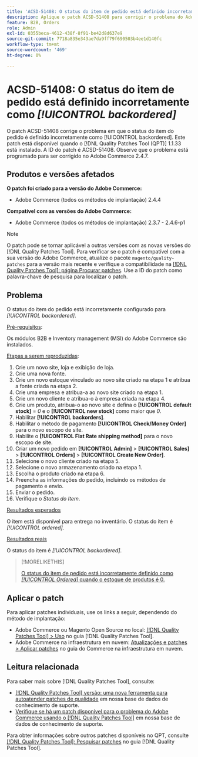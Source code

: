 ```yaml
---
title: 'ACSD-51408: O status do item de pedido está definido incorretamente como [!UICONTROL backordered]'
description: Aplique o patch ACSD-51408 para corrigir o problema do Adobe Commerce em que o status do item do pedido está incorretamente definido como [!UICONTROL backordered].
feature: B2B, Orders
role: Admin
exl-id: 0355beca-4612-438f-8f91-be42d8d637e9
source-git-commit: 7718a835e343ae7da9ff79f690503b4ee1d140fc
workflow-type: tm+mt
source-wordcount: '469'
ht-degree: 0%

---
```


# ACSD-51408: O status do item de pedido está definido incorretamente como *[!UICONTROL backordered]*

O patch ACSD-51408 corrige o problema em que o status do item do pedido é definido incorretamente como [!UICONTROL backordered]. Este patch está disponível quando o [!DNL Quality Patches Tool (QPT)] 1.1.33 está instalado. A ID do patch é ACSD-51408. Observe que o problema está programado para ser corrigido no Adobe Commerce 2.4.7.

## Produtos e versões afetados

**O patch foi criado para a versão do Adobe Commerce:**

* Adobe Commerce (todos os métodos de implantação) 2.4.4

**Compatível com as versões do Adobe Commerce:**

* Adobe Commerce (todos os métodos de implantação) 2.3.7 - 2.4.6-p1

>[!NOTE]
>
>O patch pode se tornar aplicável a outras versões com as novas versões do [!DNL Quality Patches Tool]. Para verificar se o patch é compatível com a sua versão do Adobe Commerce, atualize o pacote `magento/quality-patches` para a versão mais recente e verifique a compatibilidade na [[!DNL Quality Patches Tool]: página Procurar patches](https://experienceleague.adobe.com/tools/commerce-quality-patches/index.html). Use a ID do patch como palavra-chave de pesquisa para localizar o patch.

## Problema

O status do item do pedido está incorretamente configurado para *[!UICONTROL backordered]*.

<u>Pré-requisitos</u>:

Os módulos B2B e Inventory management (MSI) do Adobe Commerce são instalados.

<u>Etapas a serem reproduzidas</u>:

1. Crie um novo site, loja e exibição de loja.
1. Crie uma nova fonte.
1. Crie um novo estoque vinculado ao novo site criado na etapa 1 e atribua a fonte criada na etapa 2.
1. Crie uma empresa e atribua-a ao novo site criado na etapa 1.
1. Crie um novo cliente e atribua-o à empresa criada na etapa 4.
1. Crie um produto, atribua-o ao novo site e defina o **[!UICONTROL default stock]** = *0* e o **[!UICONTROL new stock]** como maior que *0*.
1. Habilitar **[!UICONTROL backorders]**.
1. Habilitar o método de pagamento **[!UICONTROL Check/Money Order]** para o novo escopo de site.
1. Habilite o **[!UICONTROL Flat Rate shipping method]** para o novo escopo de site.
1. Criar um novo pedido em **[!UICONTROL Admin]** > **[!UICONTROL Sales]** > **[!UICONTROL Orders]** > **[!UICONTROL Create New Order]**.
1. Selecione o novo cliente criado na etapa 5.
1. Selecione o novo armazenamento criado na etapa 1.
1. Escolha o produto criado na etapa 6.
1. Preencha as informações do pedido, incluindo os métodos de pagamento e envio.
1. Enviar o pedido.
1. Verifique o *Status do Item*.

<u>Resultados esperados</u>

O item está disponível para entrega no inventário. O status do item é *[!UICONTROL ordered]*.

<u>Resultados reais</u>

O status do item é *[!UICONTROL backordered]*.

>[!MORELIKETHIS]
>
>[O status do item de pedido está incorretamente definido como *[!UICONTROL Ordered]* quando o estoque de produtos é 0.](/help/support-tools/patches-available-in-qpt-tool/v1-1-33/acsd-51735-order-item-status-incorrectly-set.md)

## Aplicar o patch

Para aplicar patches individuais, use os links a seguir, dependendo do método de implantação:

* Adobe Commerce ou Magento Open Source no local: [[!DNL Quality Patches Tool] > Uso](https://experienceleague.adobe.com/docs/commerce-operations/tools/quality-patches-tool/usage.html) no guia [!DNL Quality Patches Tool].
* Adobe Commerce na infraestrutura em nuvem: [Atualizações e patches > Aplicar patches](https://experienceleague.adobe.com/docs/commerce-cloud-service/user-guide/develop/upgrade/apply-patches.html) no guia do Commerce na infraestrutura em nuvem.

## Leitura relacionada

Para saber mais sobre [!DNL Quality Patches Tool], consulte:

* [[!DNL Quality Patches Tool] versão: uma nova ferramenta para autoatender patches de qualidade](/help/announcements/adobe-commerce-announcements/magento-quality-patches-released-new-tool-to-self-serve-quality-patches.md) em nossa base de dados de conhecimento de suporte.
* [Verifique se há um patch disponível para o problema do Adobe Commerce usando o [!DNL Quality Patches Tool]](/help/support-tools/patches-available-in-qpt-tool/check-patch-for-magento-issue-with-magento-quality-patches.md) em nossa base de dados de conhecimento de suporte.

Para obter informações sobre outros patches disponíveis no QPT, consulte [[!DNL Quality Patches Tool]: Pesquisar patches](https://experienceleague.adobe.com/tools/commerce-quality-patches/index.html) no guia [!DNL Quality Patches Tool].
